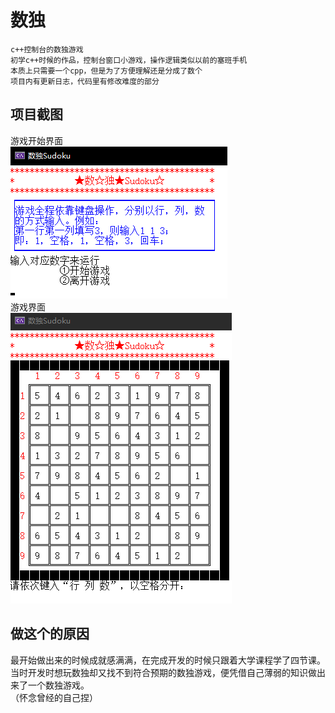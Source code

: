 # 数独
    c++控制台的数独游戏
    初学c++时候的作品，控制台窗口小游戏，操作逻辑类似以前的塞班手机
    本质上只需要一个cpp，但是为了方便理解还是分成了数个
    项目内有更新日志，代码里有修改难度的部分
## 项目截图

游戏开始界面<br>
![](https://github.com/KyleChyan/Sudoku/blob/main/START.png)<br>
游戏界面<br>
![](https://github.com/KyleChyan/Sudoku/blob/main/GAMING.png)

## 做这个的原因
最开始做出来的时候成就感满满，在完成开发的时候只跟着大学课程学了四节课。当时开发时想玩数独却又找不到符合预期的数独游戏，便凭借自己薄弱的知识做出来了一个数独游戏。<br>
（怀念曾经的自己捏）
